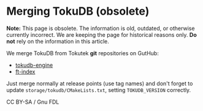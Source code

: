 
# Merging TokuDB (obsolete)

**Note:** This page is obsolete. The information is old, outdated, or otherwise currently incorrect. We are keeping the page for historical reasons only. **Do not** rely on the information in this article.



We merge TokuDB from Tokutek **git** repositories on GutHub:


* [tokudb-engine](https://github.com/Tokutek/tokudb-engine)
* [ft-index](https://github.com/Tokutek/ft-index)


Just merge normally at release points (use tag names) and don't forget to update `storage/tokudb/CMakeLists.txt`, setting `TOKUDB_VERSION` correctly.


CC BY-SA / Gnu FDL

